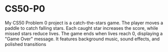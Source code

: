 # CS50-P0
My CS50 Problem 0 project is a catch-the-stars game. The player moves a paddle to catch falling stars. Each caught star increases the score, while missed stars reduce lives. The game ends when lives reach 0, displaying a "Game Over" message. It features background music, sound effects, and polished transitions
